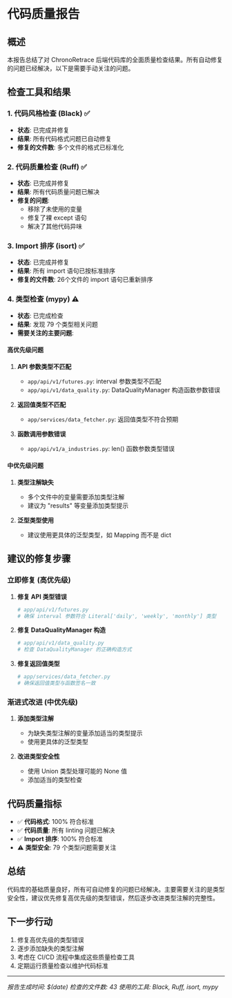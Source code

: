 # 代码质量报告

## 概述

本报告总结了对 ChronoRetrace 后端代码库的全面质量检查结果。所有自动修复的问题已经解决，以下是需要手动关注的问题。

## 检查工具和结果

### 1. 代码风格检查 (Black) ✅
- **状态**: 已完成并修复
- **结果**: 所有代码格式问题已自动修复
- **修复的文件数**: 多个文件的格式已标准化

### 2. 代码质量检查 (Ruff) ✅
- **状态**: 已完成并修复
- **结果**: 所有代码质量问题已解决
- **修复的问题**:
  - 移除了未使用的变量
  - 修复了裸 except 语句
  - 解决了其他代码异味

### 3. Import 排序 (isort) ✅
- **状态**: 已完成并修复
- **结果**: 所有 import 语句已按标准排序
- **修复的文件数**: 26个文件的 import 语句已重新排序

### 4. 类型检查 (mypy) ⚠️
- **状态**: 已完成检查
- **结果**: 发现 79 个类型相关问题
- **需要关注的主要问题**:

#### 高优先级问题

1. **API 参数类型不匹配**
   - `app/api/v1/futures.py`: interval 参数类型不匹配
   - `app/api/v1/data_quality.py`: DataQualityManager 构造函数参数错误

2. **返回值类型不匹配**
   - `app/services/data_fetcher.py`: 返回值类型不符合预期

3. **函数调用参数错误**
   - `app/api/v1/a_industries.py`: len() 函数参数类型错误

#### 中优先级问题

1. **类型注解缺失**
   - 多个文件中的变量需要添加类型注解
   - 建议为 "results" 等变量添加类型提示

2. **泛型类型使用**
   - 建议使用更具体的泛型类型，如 Mapping 而不是 dict

## 建议的修复步骤

### 立即修复 (高优先级)

1. **修复 API 类型错误**
   ```python
   # app/api/v1/futures.py
   # 确保 interval 参数符合 Literal['daily', 'weekly', 'monthly'] 类型
   ```

2. **修复 DataQualityManager 构造**
   ```python
   # app/api/v1/data_quality.py
   # 检查 DataQualityManager 的正确构造方式
   ```

3. **修复返回值类型**
   ```python
   # app/services/data_fetcher.py
   # 确保返回值类型与函数签名一致
   ```

### 渐进式改进 (中优先级)

1. **添加类型注解**
   - 为缺失类型注解的变量添加适当的类型提示
   - 使用更具体的泛型类型

2. **改进类型安全性**
   - 使用 Union 类型处理可能的 None 值
   - 添加适当的类型检查

## 代码质量指标

- ✅ **代码格式**: 100% 符合标准
- ✅ **代码质量**: 所有 linting 问题已解决
- ✅ **Import 排序**: 100% 符合标准
- ⚠️ **类型安全**: 79 个类型问题需要关注

## 总结

代码库的基础质量良好，所有可自动修复的问题已经解决。主要需要关注的是类型安全性，建议优先修复高优先级的类型错误，然后逐步改进类型注解的完整性。

## 下一步行动

1. 修复高优先级的类型错误
2. 逐步添加缺失的类型注解
3. 考虑在 CI/CD 流程中集成这些质量检查工具
4. 定期运行质量检查以维护代码标准

---

*报告生成时间: $(date)*
*检查的文件数: 43*
*使用的工具: Black, Ruff, isort, mypy*